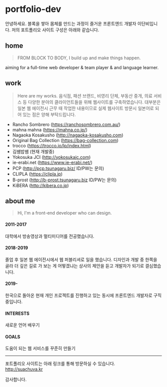 # portfolio-dev
안녕하세요. 블록을 쌓아 몸체를 만드는 과정이 즐거운 프론트엔드 개발자 이단비입니다.
저의 포트폴리오 사이트 구성은 아래와 같습니다.


## home
> FROM BLOCK TO BODY,
> I build up and make things happen.

aiming for a full-time web developer & team player & and language learner.


## work
> Here are my works.
음식점, 패션 브랜드, 비영리 단체, 부동산 중개, 의료 서비스 등 다양한 분야의 클라이언트들을 위해 웹사이트를 구축하였습니다. 대부분은 일본 웹 에이전시 근무 때 작업한 내용이므로 실제 웹사이트 방문시 일본어로 되어 있는 점은 양해 부탁드립니다.
- Rancho Sombrero (https://ranchosombrero.com.au/)
- mahna mahna (https://mahna.co.jp/)
- Nagaoka Kosakusho (http://nagaoka-kosakusho.com)
- Original Bag Collection (https://bag-collection.com)
- trocco (https://trocco.io/lp/index.html)
- 김쌤밥쌤 (현재 개발중)
- Yokosuka JCI (http://yokosukajc.com)
- ie-erabi.net (https://www.ie-erabi.net/)
- PCP (http://pcp.tsunagaru.biz/ ID/PW는 문의)
- CLIPLA (https://clipla.jp)
- B-prost (http://b-prost.tsunagaru.biz ID/PW는 문의)
- KiBERA (http://kibera.co.jp)


## about me
> Hi, I'm a front-end developer who can design.
#### 2011-2017
대학에서 방송영상과 멀티미디어를 전공했습니다.
#### 2018-2019
졸업 후 일본 웹 에이전시에서 웹 퍼블리셔로 일을 했습니다. 디자인과 개발 중 한쪽을 골라 더 깊은 길로 가 보는 게 어떻겠냐는 상사의 제안을 듣고 개발자가 되기로 결심했습니다.
#### 2019-
한국으로 돌아온 현재 개인 프로젝트를 진행하고 있는 동시에 프론트엔드 개발자로 구직중입니다.
#### INTERESTS
새로운 언어 배우기
#### GOALS
도움이 되는 웹 서비스를 꾸준히 만들기



***

포트폴리오 사이트는 아래 링크를 통해 방문하실 수 있습니다.<br>
<a href="http://suachuva.kr" target="_blank">http://suachuva.kr</a>

감사합니다.
